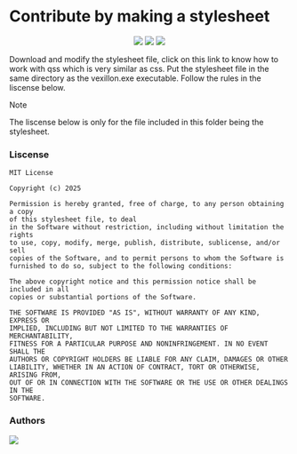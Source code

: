 # Contribute by making a stylesheet

<p align="center">
<img src="https://img.shields.io/badge/liscense-MIT-orange">
  <img src="https://img.shields.io/badge/stylesheet_version-2.1.1-green">
  <img src="https://img.shields.io/badge/language-qss-blue">
</p>

Download and modify the stylesheet file, click on this link to know how to work with qss which is very similar as css. Put the stylesheet file in the same directory as the vexillon.exe executable. Follow the rules in the liscense below.

> [!NOTE]
> The liscense below is only for the file included in this folder being the stylesheet.

 ### Liscense

```
MIT License

Copyright (c) 2025 

Permission is hereby granted, free of charge, to any person obtaining a copy
of this stylesheet file, to deal
in the Software without restriction, including without limitation the rights
to use, copy, modify, merge, publish, distribute, sublicense, and/or sell
copies of the Software, and to permit persons to whom the Software is
furnished to do so, subject to the following conditions:

The above copyright notice and this permission notice shall be included in all
copies or substantial portions of the Software.

THE SOFTWARE IS PROVIDED "AS IS", WITHOUT WARRANTY OF ANY KIND, EXPRESS OR
IMPLIED, INCLUDING BUT NOT LIMITED TO THE WARRANTIES OF MERCHANTABILITY,
FITNESS FOR A PARTICULAR PURPOSE AND NONINFRINGEMENT. IN NO EVENT SHALL THE
AUTHORS OR COPYRIGHT HOLDERS BE LIABLE FOR ANY CLAIM, DAMAGES OR OTHER
LIABILITY, WHETHER IN AN ACTION OF CONTRACT, TORT OR OTHERWISE, ARISING FROM,
OUT OF OR IN CONNECTION WITH THE SOFTWARE OR THE USE OR OTHER DEALINGS IN THE
SOFTWARE.
```

### Authors

<a href="https://github.com/phoubia/vexillon/graphs/contributors">
  <img src="https://contributors-img.web.app/image?repo=phoubia/vexillon" />
</a>
